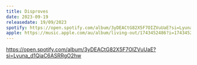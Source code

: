 ```yaml
---
title: Disproves
date: 2023-09-19
releasedate: 19/09/2023
spotify: https://open.spotify.com/album/3yDEACtG82X5F7OIZVuUaE?si=Lyuna_d1QjaC6ASRRgO2hw
apple: https://music.apple.com/au/album/living-out/1743452486?i=1743452498
---
```


https://open.spotify.com/album/3yDEACtG82X5F7OIZVuUaE?si=Lyuna_d1QjaC6ASRRgO2hw
